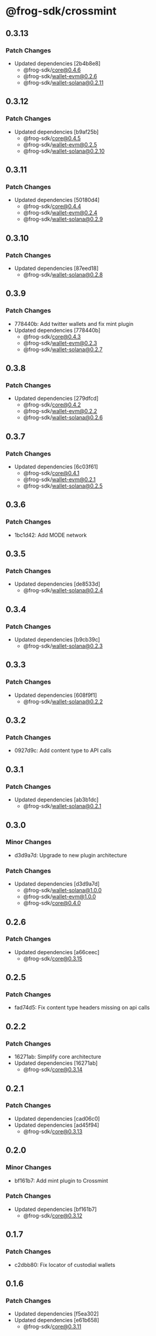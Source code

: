 # @frog-sdk/crossmint

## 0.3.13

### Patch Changes

- Updated dependencies [2b4b8e8]
  - @frog-sdk/core@0.4.6
  - @frog-sdk/wallet-evm@0.2.6
  - @frog-sdk/wallet-solana@0.2.11

## 0.3.12

### Patch Changes

- Updated dependencies [b9af25b]
  - @frog-sdk/core@0.4.5
  - @frog-sdk/wallet-evm@0.2.5
  - @frog-sdk/wallet-solana@0.2.10

## 0.3.11

### Patch Changes

- Updated dependencies [50180d4]
  - @frog-sdk/core@0.4.4
  - @frog-sdk/wallet-evm@0.2.4
  - @frog-sdk/wallet-solana@0.2.9

## 0.3.10

### Patch Changes

- Updated dependencies [87eed18]
  - @frog-sdk/wallet-solana@0.2.8

## 0.3.9

### Patch Changes

- 778440b: Add twitter wallets and fix mint plugin
- Updated dependencies [778440b]
  - @frog-sdk/core@0.4.3
  - @frog-sdk/wallet-evm@0.2.3
  - @frog-sdk/wallet-solana@0.2.7

## 0.3.8

### Patch Changes

- Updated dependencies [279dfcd]
  - @frog-sdk/core@0.4.2
  - @frog-sdk/wallet-evm@0.2.2
  - @frog-sdk/wallet-solana@0.2.6

## 0.3.7

### Patch Changes

- Updated dependencies [6c03f61]
  - @frog-sdk/core@0.4.1
  - @frog-sdk/wallet-evm@0.2.1
  - @frog-sdk/wallet-solana@0.2.5

## 0.3.6

### Patch Changes

- 1bc1d42: Add MODE network

## 0.3.5

### Patch Changes

- Updated dependencies [de8533d]
  - @frog-sdk/wallet-solana@0.2.4

## 0.3.4

### Patch Changes

- Updated dependencies [b9cb39c]
  - @frog-sdk/wallet-solana@0.2.3

## 0.3.3

### Patch Changes

- Updated dependencies [608f9f1]
  - @frog-sdk/wallet-solana@0.2.2

## 0.3.2

### Patch Changes

- 0927d9c: Add content type to API calls

## 0.3.1

### Patch Changes

- Updated dependencies [ab3b1dc]
  - @frog-sdk/wallet-solana@0.2.1

## 0.3.0

### Minor Changes

- d3d9a7d: Upgrade to new plugin architecture

### Patch Changes

- Updated dependencies [d3d9a7d]
  - @frog-sdk/wallet-solana@1.0.0
  - @frog-sdk/wallet-evm@1.0.0
  - @frog-sdk/core@0.4.0

## 0.2.6

### Patch Changes

- Updated dependencies [a66ceec]
  - @frog-sdk/core@0.3.15

## 0.2.5

### Patch Changes

- fad74d5: Fix content type headers missing on api calls

## 0.2.2

### Patch Changes

- 16271ab: Simplify core architecture
- Updated dependencies [16271ab]
  - @frog-sdk/core@0.3.14

## 0.2.1

### Patch Changes

- Updated dependencies [cad06c0]
- Updated dependencies [ad45f94]
  - @frog-sdk/core@0.3.13

## 0.2.0

### Minor Changes

- bf161b7: Add mint plugin to Crossmint

### Patch Changes

- Updated dependencies [bf161b7]
  - @frog-sdk/core@0.3.12

## 0.1.7

### Patch Changes

- c2dbb80: Fix locator of custodial wallets

## 0.1.6

### Patch Changes

- Updated dependencies [f5ea302]
- Updated dependencies [e61b658]
  - @frog-sdk/core@0.3.11
